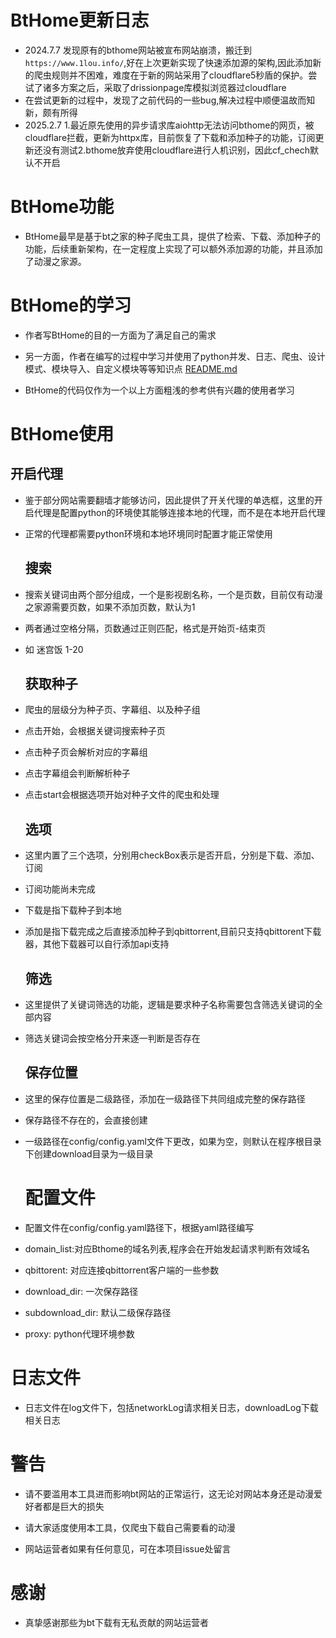 # BtHome更新日志

- 2024.7.7 发现原有的bthome网站被宣布网站崩溃，搬迁到`https://www.1lou.info/`,好在上次更新实现了快速添加源的架构,因此添加新的爬虫规则并不困难，难度在于新的网站采用了cloudflare5秒盾的保护。尝试了诸多方案之后，采取了drissionpage库模拟浏览器过cloudflare
- 在尝试更新的过程中，发现了之前代码的一些bug,解决过程中顺便温故而知新，颇有所得
- 2025.2.7 1.最近原先使用的异步请求库aiohttp无法访问bthome的网页，被cloudflare拦截，更新为httpx库，目前恢复了下载和添加种子的功能，订阅更新还没有测试2.bthome放弃使用cloudflare进行人机识别，因此cf_chech默认不开启 

# BtHome功能

- BtHome最早是基于bt之家的种子爬虫工具，提供了检索、下载、添加种子的功能，后续重新架构，在一定程度上实现了可以额外添加源的功能，并且添加了动漫之家源。

# BtHome的学习

- 作者写BtHome的目的一方面为了满足自己的需求

- 另一方面，作者在编写的过程中学习并使用了python并发、日志、爬虫、设计模式、模块导入、自定义模块等等知识点
  [README.md](README.md)

- BtHome的代码仅作为一个以上方面粗浅的参考供有兴趣的使用者学习

# BtHome使用

## 开启代理

- 鉴于部分网站需要翻墙才能够访问，因此提供了开关代理的单选框，这里的开启代理是配置python的环境使其能够连接本地的代理，而不是在本地开启代理

- 正常的代理都需要python环境和本地环境同时配置才能正常使用
  
  ## 搜索

- 搜索关键词由两个部分组成，一个是影视剧名称，一个是页数，目前仅有动漫之家源需要页数，如果不添加页数，默认为1

- 两者通过空格分隔，页数通过正则匹配，格式是开始页-结束页

- 如 迷宫饭 1-20
  
  ## 获取种子

- 爬虫的层级分为种子页、字幕组、以及种子组

- 点击开始，会根据关键词搜索种子页

- 点击种子页会解析对应的字幕组

- 点击字幕组会判断解析种子

- 点击start会根据选项开始对种子文件的爬虫和处理
  
  ## 选项

- 这里内置了三个选项，分别用checkBox表示是否开启，分别是下载、添加、订阅

- 订阅功能尚未完成

- 下载是指下载种子到本地

- 添加是指下载完成之后直接添加种子到qbittorrent,目前只支持qbittorent下载器，其他下载器可以自行添加api支持
  
  ## 筛选

- 这里提供了关键词筛选的功能，逻辑是要求种子名称需要包含筛选关键词的全部内容

- 筛选关键词会按空格分开来逐一判断是否存在
  
  ## 保存位置

- 这里的保存位置是二级路径，添加在一级路径下共同组成完整的保存路径

- 保存路径不存在的，会直接创建

- 一级路径在config/config.yaml文件下更改，如果为空，则默认在程序根目录下创建download目录为一级目录
  
  # 配置文件

- 配置文件在config/config.yaml路径下，根据yaml路径编写

- domain_list:对应Bthome的域名列表,程序会在开始发起请求判断有效域名

- qbittorent: 对应连接qbittorrent客户端的一些参数

- download_dir: 一次保存路径

- subdownload_dir: 默认二级保存路径

- proxy: python代理环境参数

# 日志文件

- 日志文件在log文件下，包括networkLog请求相关日志，downloadLog下载相关日志

# 警告

- 请不要滥用本工具进而影响bt网站的正常运行，这无论对网站本身还是动漫爱好者都是巨大的损失

- 请大家适度使用本工具，仅爬虫下载自己需要看的动漫

- 网站运营者如果有任何意见，可在本项目issue处留言

# 感谢

- 真挚感谢那些为bt下载有无私贡献的网站运营者
